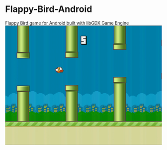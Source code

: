 # Flappy-Bird-Android
Flappy Bird game for Android built with libGDX Game Engine
![Screenshot](flappy-bird-n64-1.png)

